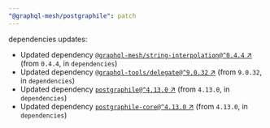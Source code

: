 ```yaml
---
"@graphql-mesh/postgraphile": patch
---
```

dependencies updates:
  - Updated dependency [`@graphql-mesh/string-interpolation@^0.4.4` ↗︎](https://www.npmjs.com/package/@graphql-mesh/string-interpolation/v/0.4.4) (from `0.4.4`, in `dependencies`)
  - Updated dependency [`@graphql-tools/delegate@^9.0.32` ↗︎](https://www.npmjs.com/package/@graphql-tools/delegate/v/9.0.32) (from `9.0.32`, in `dependencies`)
  - Updated dependency [`postgraphile@^4.13.0` ↗︎](https://www.npmjs.com/package/postgraphile/v/4.13.0) (from `4.13.0`, in `dependencies`)
  - Updated dependency [`postgraphile-core@^4.13.0` ↗︎](https://www.npmjs.com/package/postgraphile-core/v/4.13.0) (from `4.13.0`, in `dependencies`)
